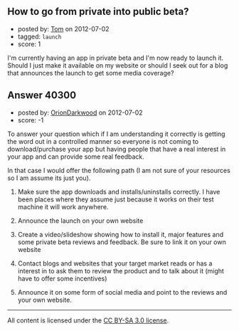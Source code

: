 ## How to go from private into public beta?

- posted by: [Tom](https://stackexchange.com/users/-1/18513-tom) on 2012-07-02
- tagged: `launch`
- score: 1

I'm currently having an app in private beta and I'm now ready to launch it. 
Should I just make it available on my website or should I seek out for a blog that announces the launch to get some media coverage? 


## Answer 40300

- posted by: [OrionDarkwood](https://stackexchange.com/users/-1/18174-oriondarkwood) on 2012-07-02
- score: -1

To answer your question which if I am understanding it correctly is getting the word out in a controlled manner so everyone is not coming to download/purchase your app but having people that have a real interest in your app and can provide some real feedback.

In that case I would offer the following path (I am not sure of your resources so I am assume its just you).

1. Make sure the app downloads and installs/uninstalls correctly. I have been places where they assume just because it works on their test machine it will work anywhere.

2. Announce the launch on your own website

3. Create a video/slideshow showing how to install it, major features and some private beta reviews and feedback. Be sure to link it on your own website

4. Contact blogs and websites that your target market reads or has a interest in to ask them to review the product and to talk about it (might have to offer some incentives)

5. Announce it on some form of social media and point to the reviews and your own website. 



---

All content is licensed under the [CC BY-SA 3.0 license](https://creativecommons.org/licenses/by-sa/3.0/).
